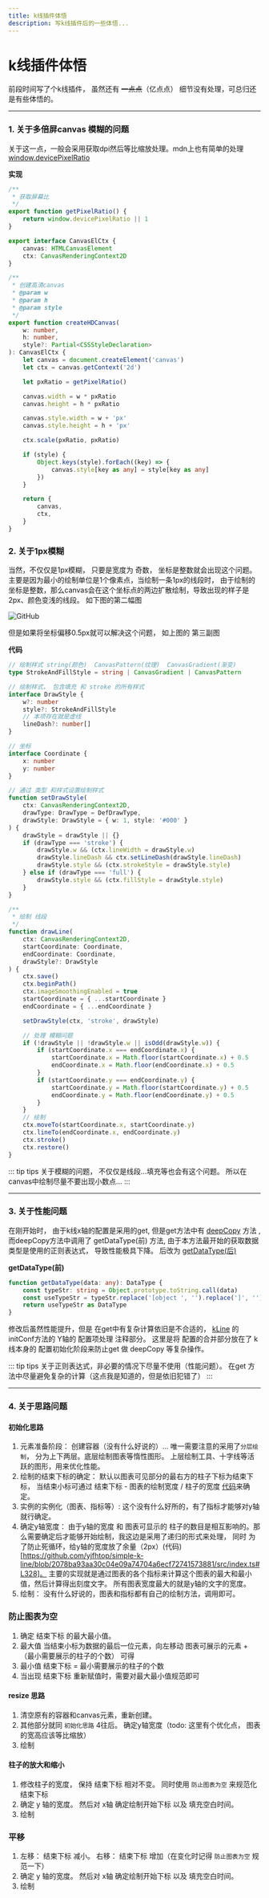 ```yaml
---
title: k线插件体悟
description: 写k线插件后的一些体悟...
---
```

# k线插件体悟

前段时间写了个k线插件， 虽然还有 ~~一点点~~（亿点点） 细节没有处理，可总归还是有些体悟的。

---
   
  
### 1. 关于多倍屏canvas 模糊的问题

关于这一点，一般会采用获取dpi然后等比缩放处理。mdn上也有简单的处理[window.devicePixelRatio](https://developer.mozilla.org/zh-CN/docs/Web/API/Window/devicePixelRatio)

**实现**
```ts
/**
 * 获取屏幕比
 */
export function getPixelRatio() {
    return window.devicePixelRatio || 1
}

export interface CanvasElCtx {
    canvas: HTMLCanvasElement
    ctx: CanvasRenderingContext2D
}

/**
 * 创建高清canvas
 * @param w
 * @param h
 * @param style
 */
export function createHDCanvas(
    w: number,
    h: number,
    style?: Partial<CSSStyleDeclaration>
): CanvasElCtx {
    let canvas = document.createElement('canvas')
    let ctx = canvas.getContext('2d')

    let pxRatio = getPixelRatio()

    canvas.width = w * pxRatio
    canvas.height = h * pxRatio

    canvas.style.width = w + 'px'
    canvas.style.height = h + 'px'

    ctx.scale(pxRatio, pxRatio)

    if (style) {
        Object.keys(style).forEach((key) => {
            canvas.style[key as any] = style[key as any]
        })
    }

    return {
        canvas,
        ctx,
    }
}
```


### 2. 关于1px模糊
当然，不仅仅是1px模糊， 只要是宽度为 奇数， 坐标是整数就会出现这个问题。 主要是因为最小的绘制单位是1个像素点，当绘制一条1px的线段时，
由于绘制的坐标是整数，那么canvas会在这个坐标点的两边扩散绘制，导致出现的样子是 2px、颜色变浅的线段。 如下图的第二幅图

![GitHub](/canvas-1px.webp)

但是如果将坐标偏移0.5px就可以解决这个问题， 如上图的 第三副图

**代码**
```ts
// 绘制样式 string(颜色)  CanvasPattern(纹理)  CanvasGradient(渐变)
type StrokeAndFillStyle = string | CanvasGradient | CanvasPattern

// 绘制样式， 包含填充 和 stroke 的所有样式
interface DrawStyle {
    w?: number
    style?: StrokeAndFillStyle
    // 本项存在就是虚线
    lineDash?: number[]
}

// 坐标
interface Coordinate {
    x: number
    y: number
}

// 通过 类型 和样式设置绘制样式
function setDrawStyle(
    ctx: CanvasRenderingContext2D,
    drawType: DrawType = DefDrawType,
    drawStyle: DrawStyle = { w: 1, style: '#000' }
) {
    drawStyle = drawStyle || {}
    if (drawType === 'stroke') {
        drawStyle.w && (ctx.lineWidth = drawStyle.w)
        drawStyle.lineDash && ctx.setLineDash(drawStyle.lineDash)
        drawStyle.style && (ctx.strokeStyle = drawStyle.style)
    } else if (drawType === 'full') {
        drawStyle.style && (ctx.fillStyle = drawStyle.style)
    }
}

/**
 * 绘制 线段
 */
function drawLine(
    ctx: CanvasRenderingContext2D,
    startCoordinate: Coordinate,
    endCoordinate: Coordinate,
    drawStyle?: DrawStyle
) {
    ctx.save()
    ctx.beginPath()
    ctx.imageSmoothingEnabled = true
    startCoordinate = { ...startCoordinate }
    endCoordinate = { ...endCoordinate }

    setDrawStyle(ctx, 'stroke', drawStyle)

    // 处理 模糊问题
    if (!drawStyle || !drawStyle.w || isOdd(drawStyle.w)) {
        if (startCoordinate.x === endCoordinate.x) {
            startCoordinate.x = Math.floor(startCoordinate.x) + 0.5
            endCoordinate.x = Math.floor(endCoordinate.x) + 0.5
        }
        if (startCoordinate.y === endCoordinate.y) {
            startCoordinate.y = Math.floor(startCoordinate.y) + 0.5
            endCoordinate.y = Math.floor(endCoordinate.y) + 0.5
        }
    }
    // 绘制
    ctx.moveTo(startCoordinate.x, startCoordinate.y)
    ctx.lineTo(endCoordinate.x, endCoordinate.y)
    ctx.stroke()
    ctx.restore()
}
```

::: tip tips
关于模糊的问题， 不仅仅是线段...填充等也会有这个问题。 所以在canvas中绘制尽量不要出现小数点...
:::


---
### 3. 关于性能问题
在刚开始时， 由于k线x轴的配置是采用的get, 但是get方法中有 [deepCopy](/qd/js/深度克隆.html) 方法 , 而deepCopy方法中调用了 getDataType(前) 方法,
由于本方法最开始的获取数据类型是使用的正则表达式， 导致性能极具下降。 后改为 [getDataType(后)](/qd/js/深度克隆.html)

**getDataType(前)**
```ts
function getDataType(data: any): DataType {
    const typeStr: string = Object.prototype.toString.call(data)
    const useTypeStr = typeStr.replace('[object ', '').replace(']', '')
    return useTypeStr as DataType
}
```

修改后虽然性能提升，但是 在get中有复杂计算依旧是不合适的， [kLine](https://github.com/yjfhtop/simple-k-line/blob/master/src/kLineConf.ts) 的 initConf方法的 Y轴的 配置项处理 注释部分。
这里是将 配置的合并部分放在了 k线本身的 配置初始化阶段来防止get 做 deepCopy 等复杂操作。

::: tip tips
关于正则表达式，非必要的情况下尽量不使用（性能问题）。 在get 方法中尽量避免复杂的计算（这点我是知道的，但是依旧犯错了） 
:::

---

### 4. 关于思路问题

#### 初始化思路
1. 元素准备阶段： 创建容器（没有什么好说的）...  唯一需要注意的采用了`分层绘制`， 分为上下两层。底层绘制图表等惰性图形。 上层绘制工具、十字线等活跃的图形，用来优化性能。
2. 绘制的结束下标的确定： 默认以图表可见部分的最右方的柱子下标为结束下标，
   当结束小标可通过 结束下标 - 图表的绘制宽度 / 柱子的宽度 [代码](https://github.com/yjfhtop/simple-k-line/blob/2078ba93aa30c04e09a74704a6ecf72741573881/src/index.ts#L143)来确定。
3. 实例的实例化（图表、指标等）: 这个没有什么好所的，有了指标才能够对y轴就行确定。
4. 确定y轴宽度： 由于y轴的宽度 和 图表可显示的 柱子的数目是相互影响的。那么需要确定后才能够开始绘制，我这边是采用了递归的形式来处理， 同时
为了防止死循环，给y轴的宽度放了余量（2px）(代码)[https://github.com/yjfhtop/simple-k-line/blob/2078ba93aa30c04e09a74704a6ecf72741573881/src/index.ts#L328]。
   主要的实现就是通过图表的各个指标来计算这个图表的最大和最小值，然后计算得出刻度文字。 所有图表宽度最大的就是y轴的文字的宽度。
5. 绘制： 没有什么好说的，图表和指标都有自己的绘制方法，调用即可。


### 防止图表为空
1. 确定 结束下标 的最大最小值。
2. 最大值 当结束小标为数据的最后一位元素，向左移动 图表可展示的元素 + （最小需要展示的柱子的个数） 可得
3. 最小值 结束下标 = 最小需要展示的柱子的个数
4. 当出现 结束下标 重新赋值时，需要对最大最小值规范即可

#### resize 思路
1. 清空原有的容器和canvas元素，重新创建。
2. 其他部分就同 `初始化思路` 4往后。 确定y轴宽度（todo: 这里有个优化点， 图表的宽高应该等比缩放）
3. 绘制


#### 柱子的放大和缩小
1. 修改柱子的宽度， 保持 结束下标 相对不变。 同时使用 `防止图表为空` 来规范化 结束下标
2. 确定 y 轴的宽度。 然后对 x轴 确定绘制开始下标 以及 填充空白时间。
3. 绘制

### 平移
1. 左移： 结束下标 减小。 右移： 结束下标 增加（在变化时记得 `防止图表为空` 规范一下）
2. 确定 y 轴的宽度。 然后对 x轴 确定绘制开始下标 以及 填充空白时间。
3. 绘制



